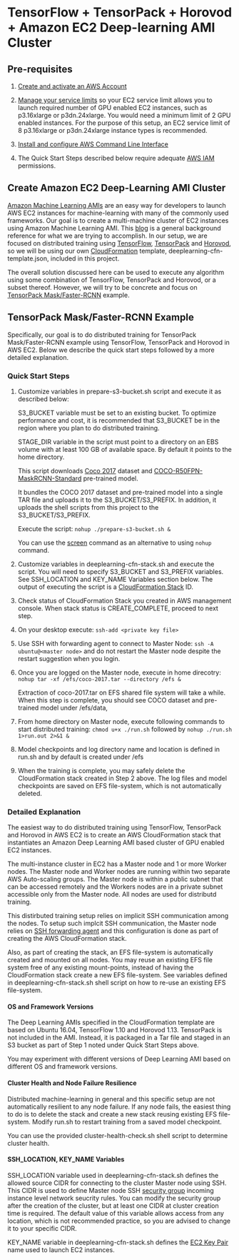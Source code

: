 # TensorFlow + TensorPack + Horovod + Amazon EC2 Deep-learning AMI Cluster

## Pre-requisites
1. [Create and activate an AWS Account](https://aws.amazon.com/premiumsupport/knowledge-center/create-and-activate-aws-account/)

2. [Manage your service limits](https://aws.amazon.com/premiumsupport/knowledge-center/manage-service-limits/) so your EC2 service limit allows you to launch required number of GPU enabled EC2 instances, such as p3.16xlarge or p3dn.24xlarge. You would need a minimum limit of 2 GPU enabled instances. For the purpose of this setup, an EC2 service limit of 8 p3.16xlarge or p3dn.24xlarge instance types is recommended.

3. [Install and configure AWS Command Line Interface](https://docs.aws.amazon.com/cli/latest/userguide/cli-chap-welcome.html)

4. The Quick Start Steps described below require adequate [AWS IAM](https://docs.aws.amazon.com/IAM/latest/UserGuide/access.html) permissions.

## Create Amazon EC2 Deep-Learning AMI Cluster

[Amazon Machine Learning AMIs](https://aws.amazon.com/machine-learning/amis/) are an easy way for developers to launch AWS EC2 instances for machine-learning with many of the commonly used frameworks. Our goal is to create a multi-machine cluster of EC2 instances using Amazon Machine Learning AMI. This [blog](https://aws.amazon.com/blogs/compute/distributed-deep-learning-made-easy/) is a general background reference for what we are trying to accomplish. In our setup, we are focused on distributed training using [TensorFlow](https://github.com/tensorflow/tensorflow), [TensorPack](https://github.com/tensorpack/tensorpack) and [Horovod](https://eng.uber.com/horovod/), so we will be using our own [CloudFormation](https://docs.aws.amazon.com/AWSCloudFormation/latest/UserGuide/Welcome.html) template, deeplearning-cfn-template.json, included in this project.

The overall solution discussed here can be used to execute any algorithm using some combination of TensorFlow, TensorPack and Horovod, or a subset thereof. However, we will try to be concrete and focus on [TensorPack Mask/Faster-RCNN](https://github.com/tensorpack/tensorpack/tree/master/examples/FasterRCNN) example. 

## TensorPack Mask/Faster-RCNN Example

Specifically, our goal is to do distributed training for TensorPack Mask/Faster-RCNN example using TensorFlow, TensorPack and Horovod in AWS EC2. Below we describe the quick start steps followed by a more detailed explanation.

### Quick Start Steps

1. Customize variables in prepare-s3-bucket.sh script and execute it as described below:

   S3_BUCKET variable must be set to an existing bucket. To optimize performance and cost, it is recommended that S3_BUCKET be in the region where you plan to do distributed training. 

   STAGE_DIR variable in the script must point to a directory on an EBS volume with at least 100 GB of available space. By  default it points to the home directory.

   This script downloads [Coco 2017](http://cocodataset.org/#download) dataset and [COCO-R50FPN-MaskRCNN-Standard](http://models.tensorpack.com/FasterRCNN/COCO-R50FPN-MaskRCNN-Standard.npz) pre-trained model. 

   It bundles the COCO 2017 dataset and pre-trained model into a single TAR file and uploads it to the S3_BUCKET/S3_PREFIX. In addition, it uploads the shell scripts from this project to the S3_BUCKET/S3_PREFIX.
   
   Execute the script: ```nohup ./prepare-s3-bucket.sh & ```
  
   You can use the [screen](https://linuxize.com/post/how-to-use-linux-screen/) command as an alternative to using ```nohup``` command.
2. Customize variables in deeplearning-cfn-stack.sh and execute the script. You will need to specify S3_BUCKET and S3_PREFIX variables. See SSH_LOCATION and KEY_NAME Variables section below. The output of executing the script is a [CloudFormation Stack](https://docs.aws.amazon.com/AWSCloudFormation/latest/UserGuide/stacks.html) ID.

3.  Check status of CloudFormation Stack you created in AWS management console. When stack status is CREATE_COMPLETE, proceed to next step.

4. On your desktop  execute:
```ssh-add <private key file>```

5. Use SSH with forwarding agent to connect to Master Node:  ```ssh -A ubuntu@<master node>``` and do not restart the Master node despite the restart suggestion when you login.

6. Once you are logged on the Master node, execute in home direcotry: 
```nohup tar -xf /efs/coco-2017.tar --directory /efs &```
		
   Extraction of coco-2017.tar on EFS shared file system will take a while. 
When this step is complete, you should see COCO dataset and pre-trained model under /efs/data,
        
7. From home directory on Master node, execute following commands to start distributed training: 
```chmod u+x ./run.sh``` followed by ```nohup ./run.sh 1>run.out 2>&1 &```
                
8. Model checkpoints and log directory name and location is defined in run.sh and by default is created under /efs
        
9. When the training is complete, you may safely delete the CloudFormation stack created in Step 2 above. The log files and model checkpoints are saved on EFS file-system, which is not automatically deleted.

### Detailed Explanation

The easiest way to do distributed training using TensorFlow, TensorPack and Horovod in AWS EC2 is to create an AWS CloudFormation stack that instantiates an Amazon Deep Learning AMI based cluster of GPU enabled EC2 instances.

The multi-instance cluster in EC2 has a Master node and 1 or more Worker nodes. The Master node and Worker nodes are running within two separate AWS Auto-scaling groups. The Master node is within a public subnet that can be accessed remotely and the Workers nodes are in a private subnet accessible only from the Master node. All nodes are used for distributd training. 

This distirbuted training setup relies on implicit SSH communication among the nodes. To setup such implcit SSH communication, the Master node relies on [SSH forwarding agent](https://developer.github.com/v3/guides/using-ssh-agent-forwarding/) and this configuration is done as part of creating the AWS CloudFormation stack.

Also, as part of creating the stack, an EFS file-system is automatically created and mounted on all nodes. You may reuse an existing EFS file system free of any existing mount-points, instead of having the CloudFormation stack create a new EFS file-system. See variables defined in deeplearning-cfn-stack.sh shell script on how to re-use an existing EFS file-system.

#### OS and Framework Versions

The Deep Learning AMIs specified in the CloudFormation template are based on Ubuntu 16.04, TensorFlow 1.10 and Horovod 1.13. TensorPack is not included in the AMI. Instead, it is packaged in a Tar file and staged in an S3 bucket as part of Step 1 noted under Quick Start Steps above.

You may experiment with different versions of Deep Learning AMI based on different OS and framework versions. 

#### Cluster Health and Node Failure Resilience

Distributed machine-learning in general and this specific setup are not automatically resilient to any node failure. If any node fails, the easiest thing to do is to delete the stack and create a new stack reusing existing EFS file-system. Modify run.sh to restart training from a saved model checkpoint.

You can use the provided cluster-health-check.sh shell script to determine cluster health.

#### SSH_LOCATION, KEY_NAME Variables
SSH_LOCATION variable used in deeplearning-cfn-stack.sh defines the allowed source CIDR for connecting to the cluster Master node using SSH. This CIDR is used to define Master node SSH [security group](https://docs.aws.amazon.com/AWSEC2/latest/UserGuide/using-network-security.html) incoming instance level network seucrity rules. You can modify the security group after the creation of the cluster, but at least one CIDR at cluster creation time is required. The default value of this variable allows access from any location, which is not recommended practice, so you are advised to change it to your specific CIDR.

KEY_NAME variable in deeplearning-cfn-stack.sh defines the [EC2 Key Pair](https://docs.aws.amazon.com/AWSEC2/latest/UserGuide/ec2-key-pairs.html) name used to launch EC2 instances.
